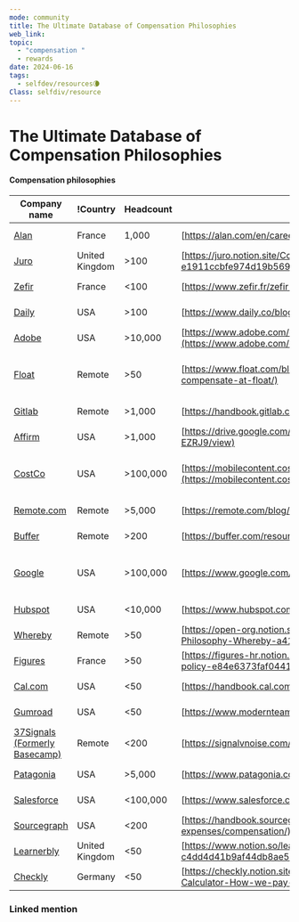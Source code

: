```yaml
---
mode: community
title: The Ultimate Database of Compensation Philosophies
web_link: 
topic:
  - "compensation "
  - rewards
date: 2024-06-16
tags:
  - selfdev/resources🌘
Class: selfdiv/resource
---
```



# The Ultimate Database of Compensation Philosophies

#### Compensation philosophies 

| Company name                                                                                                               | !Country       | Headcount | Philosophy link                                                                                                                                                                                                                                                                    | LinkedIn page                                                                                                                  |
| -------------------------------------------------------------------------------------------------------------------------- | -------------- | --------- | ---------------------------------------------------------------------------------------------------------------------------------------------------------------------------------------------------------------------------------------------------------------------------------- | ------------------------------------------------------------------------------------------------------------------------------ |
| [Alan](https://www.notion.so/Alan-b05e4191784f41e4ae0bd03bb631e4ae?pvs=21)                                                 | France         | 1,000     | [https://alan.com/en/careers/a/salary-equity](https://alan.com/en/careers/a/salary-equity)                                                                                                                                                                                         | [https://www.linkedin.com/company/avec-alan](https://www.linkedin.com/company/avec-alan)                                       |
| [Juro](https://www.notion.so/Juro-fd105e8108f64628a925643bc8060f03?pvs=21)                                                 | United Kingdom | >100      | [https://juro.notion.site/Compensation-framework-e1911ccbfe974d19b5699012291a079c](https://juro.notion.site/Compensation-framework-e1911ccbfe974d19b5699012291a079c)                                                                                                               | [https://www.linkedin.com/company/juro](https://www.linkedin.com/company/juro)                                                 |
| [Zefir](https://www.notion.so/Zefir-665699c7e6974c179f7e31d3ef32b588?pvs=21)                                               | France         | <100      | [https://www.zefir.fr/zefir-salary-calculator](https://www.zefir.fr/zefir-salary-calculator)                                                                                                                                                                                       | [https://www.linkedin.com/company/zefir-fr](https://www.linkedin.com/company/zefir-fr)                                         |
| [Daily](https://www.notion.so/Daily-82bc912349e644888d5478b930ebbea2?pvs=21)                                               | USA            | >100      | [https://www.daily.co/blog/rethinking-levels-promotions-and-salaries/](https://www.daily.co/blog/rethinking-levels-promotions-and-salaries/)                                                                                                                                       | [https://www.linkedin.com/company/dailyco](https://www.linkedin.com/company/dailyco)                                           |
| [Adobe](https://www.notion.so/Adobe-049cd2df34ca43d8884b51b15cc51965?pvs=21)                                               | USA            | >10,000   | [https://www.adobe.com/diversity/parity/pay.html#:~:text=Demonstrating%20a%20commitment%20to%20fair,ensuring%20we%20pay%20them%20fairly.](https://www.adobe.com/diversity/parity/pay.html#:~:text=Demonstrating%20a%20commitment%20to%20fair,ensuring%20we%20pay%20them%20fairly.) | [https://www.linkedin.com/company/adobe](https://www.linkedin.com/company/adobe)                                               |
| [Float](https://www.notion.so/Float-b98b1f81ed894b0697f0aca823658abb?pvs=21)                                               | Remote         | >50       | [https://www.float.com/blog/why-were-changing-the-way-we-compensate-at-float/](https://www.float.com/blog/why-were-changing-the-way-we-compensate-at-float/)                                                                                                                       | [https://www.linkedin.com/company/float-schedule](https://www.linkedin.com/company/float-schedule)                             |
| [Gitlab](https://www.notion.so/Gitlab-a7b9420bb08d4d9497b14273a5032b28?pvs=21)                                             | Remote         | >1,000    | [https://handbook.gitlab.com/handbook/total-rewards/compensation/](https://handbook.gitlab.com/handbook/total-rewards/compensation/)                                                                                                                                               | [https://www.linkedin.com/company/gitlab-com](https://www.linkedin.com/company/gitlab-com)                                     |
| [Affirm](https://www.notion.so/Affirm-667da8be6b864833b688c7ad8c50c9bf?pvs=21)                                             | USA            | >1,000    | [https://drive.google.com/file/d/1vT47MLndHSmmDYm2I5FGUt0WLN-EZRJ9/view](https://drive.google.com/file/d/1vT47MLndHSmmDYm2I5FGUt0WLN-EZRJ9/view)                                                                                                                                   | [https://www.linkedin.com/company/affirm](https://www.linkedin.com/company/affirm)                                             |
| [CostCo](https://www.notion.so/CostCo-d902a85347334e87a736c88f5c1193b5?pvs=21)                                             | USA            | >100,000  | [https://mobilecontent.costco.com/staging/resource/img/code-2021/sustainability-employees.html](https://mobilecontent.costco.com/staging/resource/img/code-2021/sustainability-employees.html)                                                                                     | [https://www.linkedin.com/company/costco-wholesale](https://www.linkedin.com/company/costco-wholesale)                         |
| [Remote.com](https://www.notion.so/Remote-com-4ff2d56ad0404d9cbd69f1fb9d004f47?pvs=21)                                     | Remote         | >5,000    | [https://remote.com/blog/remote-total-rewards-policy](https://remote.com/blog/remote-total-rewards-policy)                                                                                                                                                                         | [https://www.linkedin.com/company/remote.com](https://www.linkedin.com/company/remote.com)                                     |
| [Buffer](https://www.notion.so/Buffer-0fc30ec3535b4ee1aadd9e046bdbec34?pvs=21)                                             | Remote         | >200      | [https://buffer.com/resources/compensation-philosophy/](https://buffer.com/resources/compensation-philosophy/)                                                                                                                                                                     | [https://www.linkedin.com/company/bufferapp](https://www.linkedin.com/company/bufferapp)                                       |
| [Google](https://www.notion.so/Google-8325da67100d4f11b64c7115c70d5be8?pvs=21)                                             | USA            | >100,000  | [https://www.google.com/about/careers/applications/benefits/](https://www.google.com/about/careers/applications/benefits/)                                                                                                                                                         | [https://www.linkedin.com/company/google/?originalSubdomain=au](https://www.linkedin.com/company/google/?originalSubdomain=au) |
| [Hubspot](https://www.notion.so/Hubspot-32dafdedc6c543a9befe9aaa6558f50e?pvs=21)                                           | USA            | <10,000   | [https://www.hubspot.com/careers-blog/compensation-philosophy](https://www.hubspot.com/careers-blog/compensation-philosophy)                                                                                                                                                       | [https://www.linkedin.com/company/hubspot](https://www.linkedin.com/company/hubspot)                                           |
| [Whereby](https://www.notion.so/Whereby-88271ccf7b7b492a8475c60f84881ac1?pvs=21)                                           | Remote         | >50       | [https://open-org.notion.site/Compensation-Philosophy-Whereby-a4199722c5f24f0aab9ef1a389272348](https://open-org.notion.site/Compensation-Philosophy-Whereby-a4199722c5f24f0aab9ef1a389272348)                                                                                     | [https://www.linkedin.com/company/whereby](https://www.linkedin.com/company/whereby)                                           |
| [Figures](https://www.notion.so/Figures-f7b2c5da34ab4604b8c08241c4d3049d?pvs=21)                                           | France         | >50       | [https://figures-hr.notion.site/Figures-Compensation-policy-e84e6373faf04410b81833a6f3a269ff](https://figures-hr.notion.site/Figures-Compensation-policy-e84e6373faf04410b81833a6f3a269ff)                                                                                         | [https://www.linkedin.com/company/f1gures](https://www.linkedin.com/company/f1gures)                                           |
| [Cal.com](https://www.notion.so/Cal-com-d87baab4f7934d2b8e3a625d6c66e66a?pvs=21)                                           | USA            | <50       | [https://handbook.cal.com/](https://handbook.cal.com/)                                                                                                                                                                                                                             | [https://www.linkedin.com/company/cal-com](https://www.linkedin.com/company/cal-com)                                           |
| [Gumroad](https://www.notion.so/Gumroad-abc7b7ebd2b8491dab51de40b2e52605?pvs=21)                                           | USA            | <50       | [https://www.modernteams.co/companies/gumroad](https://www.modernteams.co/companies/gumroad)                                                                                                                                                                                       | [https://www.linkedin.com/company/gumroad](https://www.linkedin.com/company/gumroad)                                           |
| [37Signals (Formerly Basecamp)](https://www.notion.so/37Signals-Formerly-Basecamp-22fb28492b5b418c90342ce4d181d07d?pvs=21) | Remote         | <200      | [https://signalvnoise.com/svn3/how-we-pay-people-at-basecamp/](https://signalvnoise.com/svn3/how-we-pay-people-at-basecamp/)                                                                                                                                                       | [https://www.linkedin.com/company/37signals](https://www.linkedin.com/company/37signals)                                       |
| [Patagonia](https://www.notion.so/Patagonia-2c9548b462bc4e5ab8490b4aeb127115?pvs=21)                                       | USA            | >5,000    | [https://www.patagonia.com/our-footprint/living-wage.html](https://www.patagonia.com/our-footprint/living-wage.html)                                                                                                                                                               | [https://www.linkedin.com/company/patagonia_2](https://www.linkedin.com/company/patagonia_2)                                   |
| [Salesforce](https://www.notion.so/Salesforce-b8b4cc372959464085459a36da8c6feb?pvs=21)                                     | USA            | <100,000  | [https://www.salesforce.com/news/stories/our-pay-philosophy/](https://www.salesforce.com/news/stories/our-pay-philosophy/)                                                                                                                                                         | [https://www.linkedin.com/company/salesforce](https://www.linkedin.com/company/salesforce)                                     |
| [Sourcegraph](https://www.notion.so/Sourcegraph-453005657c1644de8afb616117a19adf?pvs=21)                                   | USA            | <200      | [https://handbook.sourcegraph.com/benefits-pay-perks/pay-expenses/compensation/](https://handbook.sourcegraph.com/benefits-pay-perks/pay-expenses/compensation/)                                                                                                                   | [https://www.linkedin.com/company/sourcegraph/](https://www.linkedin.com/company/sourcegraph/)                                 |
| [Learnerbly](https://www.notion.so/Learnerbly-c76601ce7cef45c7a02c31c295baca19?pvs=21)                                     | United Kingdom | <50       | [https://www.notion.so/learnerbly/Reward-c4dd4d41b9af44db8ae515f0c259d1d7](https://www.notion.so/learnerbly/Reward-c4dd4d41b9af44db8ae515f0c259d1d7)                                                                                                                               | [https://www.linkedin.com/company/learnerbly/](https://www.linkedin.com/company/learnerbly/)                                   |
| [Checkly](https://www.notion.so/Checkly-5c892b5fc0594a5e8aa32076514c522c?pvs=21)                                           | Germany        | <50       | [https://checkly.notion.site/Our-Pay-Calculator-How-we-pay-our-team-f3c42feab82b444a9cbf8fed545cb727](https://checkly.notion.site/Our-Pay-Calculator-How-we-pay-our-team-f3c42feab82b444a9cbf8fed545cb727)                                                                         | [https://www.linkedin.com/company/checkly](https://www.linkedin.com/company/checkly)                                           |


### Linked mention